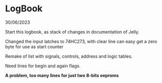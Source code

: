 # LogBook

30/06/2023  

Start this logbook, as stack of changes in documentation of Jelly.

Changed the input latches to 74HC273, with clear line can easy get a zero byte for use as start counter

Remake of list with signals, controls, address and logic tables. 

Need lines for begin and again flags.

__A problem, too many lines for just two 8-bits eeproms__
